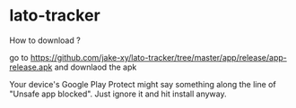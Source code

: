 # lato-tracker

How to download ?

go to https://github.com/jake-xy/lato-tracker/tree/master/app/release/app-release.apk
and downlaod the apk


Your device's Google Play Protect might say something along the line of "Unsafe app blocked". Just ignore it and hit install anyway.
